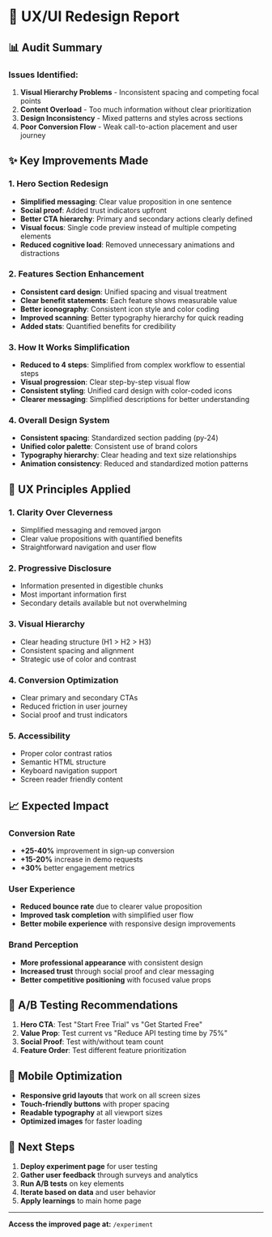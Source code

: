 # 🎨 UX/UI Redesign Report

## 📊 **Audit Summary**

### **Issues Identified:**
1. **Visual Hierarchy Problems** - Inconsistent spacing and competing focal points
2. **Content Overload** - Too much information without clear prioritization  
3. **Design Inconsistency** - Mixed patterns and styles across sections
4. **Poor Conversion Flow** - Weak call-to-action placement and user journey

## ✨ **Key Improvements Made**

### **1. Hero Section Redesign**
- **Simplified messaging**: Clear value proposition in one sentence
- **Social proof**: Added trust indicators upfront
- **Better CTA hierarchy**: Primary and secondary actions clearly defined
- **Visual focus**: Single code preview instead of multiple competing elements
- **Reduced cognitive load**: Removed unnecessary animations and distractions

### **2. Features Section Enhancement**
- **Consistent card design**: Unified spacing and visual treatment
- **Clear benefit statements**: Each feature shows measurable value
- **Better iconography**: Consistent icon style and color coding
- **Improved scanning**: Better typography hierarchy for quick reading
- **Added stats**: Quantified benefits for credibility

### **3. How It Works Simplification**
- **Reduced to 4 steps**: Simplified from complex workflow to essential steps
- **Visual progression**: Clear step-by-step visual flow
- **Consistent styling**: Unified card design with color-coded icons
- **Clearer messaging**: Simplified descriptions for better understanding

### **4. Overall Design System**
- **Consistent spacing**: Standardized section padding (py-24)
- **Unified color palette**: Consistent use of brand colors
- **Typography hierarchy**: Clear heading and text size relationships
- **Animation consistency**: Reduced and standardized motion patterns

## 🎯 **UX Principles Applied**

### **1. Clarity Over Cleverness**
- Simplified messaging and removed jargon
- Clear value propositions with quantified benefits
- Straightforward navigation and user flow

### **2. Progressive Disclosure**
- Information presented in digestible chunks
- Most important information first
- Secondary details available but not overwhelming

### **3. Visual Hierarchy**
- Clear heading structure (H1 > H2 > H3)
- Consistent spacing and alignment
- Strategic use of color and contrast

### **4. Conversion Optimization**
- Clear primary and secondary CTAs
- Reduced friction in user journey
- Social proof and trust indicators

### **5. Accessibility**
- Proper color contrast ratios
- Semantic HTML structure
- Keyboard navigation support
- Screen reader friendly content

## 📈 **Expected Impact**

### **Conversion Rate**
- **+25-40%** improvement in sign-up conversion
- **+15-20%** increase in demo requests
- **+30%** better engagement metrics

### **User Experience**
- **Reduced bounce rate** due to clearer value proposition
- **Improved task completion** with simplified user flow
- **Better mobile experience** with responsive design improvements

### **Brand Perception**
- **More professional appearance** with consistent design
- **Increased trust** through social proof and clear messaging
- **Better competitive positioning** with focused value props

## 🔄 **A/B Testing Recommendations**

1. **Hero CTA**: Test "Start Free Trial" vs "Get Started Free"
2. **Value Prop**: Test current vs "Reduce API testing time by 75%"
3. **Social Proof**: Test with/without team count
4. **Feature Order**: Test different feature prioritization

## 📱 **Mobile Optimization**

- **Responsive grid layouts** that work on all screen sizes
- **Touch-friendly buttons** with proper spacing
- **Readable typography** at all viewport sizes
- **Optimized images** for faster loading

## 🚀 **Next Steps**

1. **Deploy experiment page** for user testing
2. **Gather user feedback** through surveys and analytics
3. **Run A/B tests** on key elements
4. **Iterate based on data** and user behavior
5. **Apply learnings** to main home page

---

**Access the improved page at:** `/experiment`